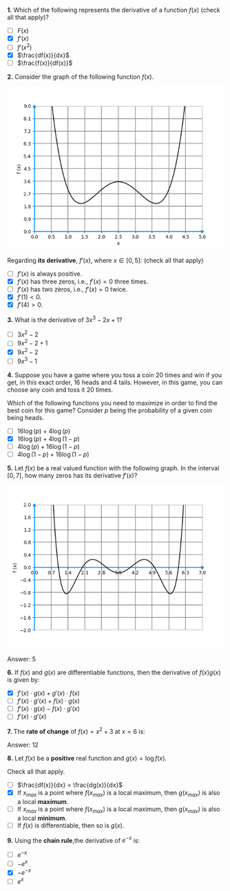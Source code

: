 **1.** Which of the following represents the derivative of a function $f(x)$ (check all that apply)?
- [ ] $F(x)$
- [x] $f'(x)$
- [ ] $f'(x^2)$
- [x] $\frac{df(x)}{dx}$
- [ ] $\frac{f(x)}{df(x)}$

**2.** Consider the graph of the following function $f(x)$.

![missing](images/C2_W1_Quiz_1.png)

Regarding **its derivative**, $f'(x)$, where $x \in [0, 5]$: (check all that apply)
- [ ] $f'(x)$ is always positive.
- [x] $f'(x)$ has three zeros, i.e., $f'(x) = 0$ three times.
- [ ] $f'(x)$ has two zeros, i.e., $f'(x) = 0$ twice.
- [x] $f'(1) < 0$.
- [x] $f'(4) > 0$.

**3.** What is the derivative of $3x^3 - 2x + 1$?
- [ ] $3x^2 - 2$
- [ ] $9x^2 - 2 + 1$
- [x] $9x^2 - 2$
- [ ] $9x^3 - 1$

**4.** Suppose you have a game where you toss a coin 20 times and win if you get, in this exact order, 16 heads and 4 tails. However, in this game, you can choose any coin and toss it 20 times.

Which of the following functions you need to maximize in order to find the best coin for this game? Consider $p$ being the probability of a given coin being heads.
- [ ] $16 \log (p) + 4 \log (p)$
- [x] $16 \log (p) + 4 \log (1 - p)$
- [ ] $4 \log (p) + 16 \log (1 - p)$
- [ ] $4 \log (1 - p) + 16 \log (1 - p)$

**5.** Let $f(x)$ be a real valued function with the following graph. In the interval $[0, 7]$, how many zeros has its derivative $f'(x)$?

![missing](images/C2_W1_Quiz_2.png)

Answer: 5

**6.** If $f(x)$ and $g(x)$ are differentiable functions, then the derivative of $f(x)g(x)$ is given by:
- [x] $f'(x) \cdot g(x) + g'(x) \cdot f(x)$
- [ ] $f'(x) \cdot g'(x) + f(x) \cdot g(x)$
- [ ] $f'(x) \cdot g(x) - f(x) \cdot g'(x)$
- [ ] $f'(x) \cdot g'(x)$

**7.** The **rate of change** of $f(x) = x^2 + 3$ at $x = 6$ is:

Answer: 12

**8.** Let $f(x)$ be a **positive** real function and $g(x) = \log f(x)$.

Check all that apply.
- [ ] $\frac{df(x)}{dx} = \frac{dg(x)}{dx}$
- [x] If $x_{max}$ is a point where $f(x_{max})$ is a local maximum, then $g(x_{max})$ is also a local **maximum**. 
- [ ] If $x_{max}$ is a point where $f(x_{max})$ is a local maximum, then $g(x_{max})$ is also a local **minimum**.
- [ ] If $f(x)$ is differentiable, then so is $g(x)$.

**9.** Using the **chain rule**,the derivative of $e^{-x}$ is:
- [ ] $e^{-x}$
- [ ] $-e^x$
- [x] $-e^{-x}$
- [ ] $e^x$
